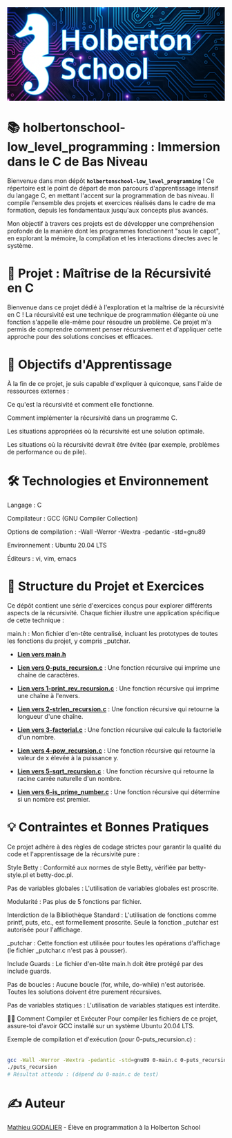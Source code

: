 <img src= "https://github.com/Mathieu7483/Aiko78-Photgraphy/blob/main/img/holberton%20modif.png">

# 📚 holbertonschool-low_level_programming : Immersion dans le C de Bas Niveau

Bienvenue dans mon dépôt **`holbertonschool-low_level_programming`** ! Ce répertoire est le point de départ de mon parcours d'apprentissage intensif du langage C, en mettant l'accent sur la programmation de bas niveau. Il compile l'ensemble des projets et exercices réalisés dans le cadre de ma formation, depuis les fondamentaux jusqu'aux concepts plus avancés.

Mon objectif à travers ces projets est de développer une compréhension profonde de la manière dont les programmes fonctionnent "sous le capot", en explorant la mémoire, la compilation et les interactions directes avec le système.
# 🔄 Projet : Maîtrise de la Récursivité en C
Bienvenue dans ce projet dédié à l'exploration et la maîtrise de la récursivité en C ! La récursivité est une technique de programmation élégante où une fonction s'appelle elle-même pour résoudre un problème. Ce projet m'a permis de comprendre comment penser récursivement et d'appliquer cette approche pour des solutions concises et efficaces.

# 🎯 Objectifs d'Apprentissage
À la fin de ce projet, je suis capable d'expliquer à quiconque, sans l'aide de ressources externes :

Ce qu'est la récursivité et comment elle fonctionne.

Comment implémenter la récursivité dans un programme C.

Les situations appropriées où la récursivité est une solution optimale.

Les situations où la récursivité devrait être évitée (par exemple, problèmes de performance ou de pile).

# 🛠️ Technologies et Environnement
Langage : C

Compilateur : GCC (GNU Compiler Collection)

Options de compilation : -Wall -Werror -Wextra -pedantic -std=gnu89

Environnement : Ubuntu 20.04 LTS

Éditeurs : vi, vim, emacs

# 📖 Structure du Projet et Exercices
Ce dépôt contient une série d'exercices conçus pour explorer différents aspects de la récursivité. Chaque fichier illustre une application spécifique de cette technique :

main.h : Mon fichier d'en-tête centralisé, incluant les prototypes de toutes les fonctions du projet, y compris _putchar.
* **[Lien vers main.h](https://github.com/Mathieu7483/holbertonschool-low_level_programming/blob/main/recursion/main.h)** 

* **[Lien vers 0-puts_recursion.c](https://github.com/Mathieu7483/holbertonschool-low_level_programming/blob/main/recursion/0-puts_recursion.c)** : Une fonction récursive qui imprime une chaîne de caractères.

* **[Lien vers 1-print_rev_recursion.c](https://github.com/Mathieu7483/holbertonschool-low_level_programming/blob/main/recursion/1-print_rev_recursion.c)** : Une fonction récursive qui imprime une chaîne à l'envers.

* **[Lien vers 2-strlen_recursion.c](https://github.com/Mathieu7483/holbertonschool-low_level_programming/blob/main/recursion/2-strlen_recursion.c)** : Une fonction récursive qui retourne la longueur d'une chaîne.

* **[Lien vers 3-factorial.c](https://github.com/Mathieu7483/holbertonschool-low_level_programming/blob/main/recursion/3-factorial.c)** : Une fonction récursive qui calcule la factorielle d'un nombre.

* **[Lien vers 4-pow_recursion.c](https://github.com/Mathieu7483/holbertonschool-low_level_programming/blob/main/recursion/4-pow_recursion.c)** : Une fonction récursive qui retourne la valeur de x élevée à la puissance y.

* **[Lien vers 5-sqrt_recursion.c](https://github.com/Mathieu7483/holbertonschool-low_level_programming/blob/main/recursion/5-sqrt_recursion.c)** : Une fonction récursive qui retourne la racine carrée naturelle d'un nombre.

* **[Lien vers 6-is_prime_number.c](https://github.com/Mathieu7483/holbertonschool-low_level_programming/blob/main/recursion/6-is_prime_number.c)** : Une fonction récursive qui détermine si un nombre est premier.




# 💡 Contraintes et Bonnes Pratiques
Ce projet adhère à des règles de codage strictes pour garantir la qualité du code et l'apprentissage de la récursivité pure :

Style Betty : Conformité aux normes de style Betty, vérifiée par betty-style.pl et betty-doc.pl.

Pas de variables globales : L'utilisation de variables globales est proscrite.

Modularité : Pas plus de 5 fonctions par fichier.

Interdiction de la Bibliothèque Standard : L'utilisation de fonctions comme printf, puts, etc., est formellement proscrite. Seule la fonction _putchar est autorisée pour l'affichage.

_putchar : Cette fonction est utilisée pour toutes les opérations d'affichage (le fichier _putchar.c n'est pas à pousser).

Include Guards : Le fichier d'en-tête main.h doit être protégé par des include guards.

Pas de boucles : Aucune boucle (for, while, do-while) n'est autorisée. Toutes les solutions doivent être purement récursives.

Pas de variables statiques : L'utilisation de variables statiques est interdite.

👨‍💻 Comment Compiler et Exécuter
Pour compiler les fichiers de ce projet, assure-toi d'avoir GCC installé sur un système Ubuntu 20.04 LTS.

Exemple de compilation et d'exécution (pour 0-puts_recursion.c) :
```bash

gcc -Wall -Werror -Wextra -pedantic -std=gnu89 0-main.c 0-puts_recursion.c -o puts_recursion
./puts_recursion
# Résultat attendu : (dépend du 0-main.c de test)
```

# ✍️ Auteur
[Mathieu GODALIER](https://github.com/Mathieu7483) - Élève en programmation à la Holberton School
